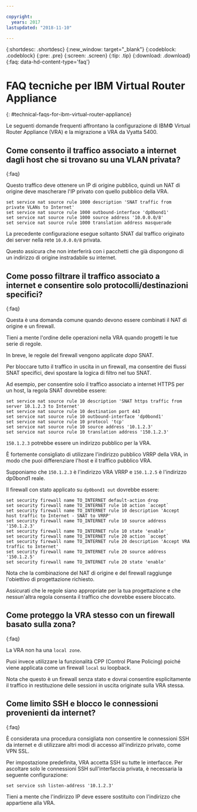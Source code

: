 ```yaml
---

copyright:
  years: 2017
lastupdated: "2018-11-10"

---
```


{:shortdesc: .shortdesc}
{:new_window: target="_blank"}
{:codeblock: .codeblock}
{:pre: .pre}
{:screen: .screen}
{:tip: .tip}
{:download: .download}
{:faq: data-hd-content-type='faq'}

# FAQ tecniche per IBM Virtual Router Appliance
{: #technical-faqs-for-ibm-virtual-router-appliance}

Le seguenti domande frequenti affrontano la configurazione di IBM© Virtual Router Appliance (VRA) e la migrazione a VRA da Vyatta 5400.

## Come consento il traffico associato a internet dagli host che si trovano su una VLAN privata?
{:faq}

Questo traffico deve ottenere un IP di origine pubblico, quindi un NAT di origine deve mascherare l'IP privato con quello pubblico della VRA.

```
set service nat source rule 1000 description 'SNAT traffic from private VLANs to Internet'
set service nat source rule 1000 outbound-interface 'dp0bond1'
set service nat source rule 1000 source address '10.0.0.0/8'
set service nat source rule 1000 translation address masquerade
```

La precedente configurazione esegue soltanto SNAT dal traffico originato dei server nella rete `10.0.0.0/8` privata.

Questo assicura che non interferirà con i pacchetti che già dispongono di un indirizzo di origine instradabile su internet.

## Come posso filtrare il traffico associato a internet e consentire solo protocolli/destinazioni specifici?
{:faq}

Questa è una domanda comune quando devono essere combinati il NAT di origine e un firewall.

Tieni a mente l'ordine delle operazioni nella VRA quando progetti le tue serie di regole.

In breve, le regole del firewall vengono applicate *dopo* SNAT.

Per bloccare tutto il traffico in uscita in un firewall, ma consentire dei flussi SNAT specifici, devi spostare la logica di filtro nel tuo SNAT.

Ad esempio, per consentire solo il traffico associato a internet HTTPS per un host, la regola SNAT dovrebbe essere:

```
set service nat source rule 10 description 'SNAT https traffic from server 10.1.2.3 to Internet'
set service nat source rule 10 destination port 443
set service nat source rule 10 outbound-interface 'dp0bond1'
set service nat source rule 10 protocol 'tcp'
set service nat source rule 10 source address '10.1.2.3'
set service nat source rule 10 translation address '150.1.2.3'
```

`150.1.2.3` potrebbe essere un indirizzo pubblico per la VRA. 

È fortemente consigliato di utilizzare l'indirizzo pubblico VRRP della VRA, in modo che puoi differenziare l'host e il traffico pubblico VRA.

Supponiamo che `150.1.2.3` è l'indirizzo VRA VRRP e `150.1.2.5` è l'indirizzo dp0bond1 reale.

Il firewall con stato applicato su `dp0bond1 out` dovrebbe essere:

```
set security firewall name TO_INTERNET default-action drop
set security firewall name TO_INTERNET rule 10 action `accept`
set security firewall name TO_INTERNET rule 10 description 'Accept host traffic to Internet - SNAT to VRRP'
set security firewall name TO_INTERNET rule 10 source address '150.1.2.3'
set security firewall name TO_INTERNET rule 10 state 'enable'
set security firewall name TO_INTERNET rule 20 action `accept`
set security firewall name TO_INTERNET rule 20 description 'Accept VRA traffic to Internet'
set security firewall name TO_INTERNET rule 20 source address '150.1.2.5'
set security firewall name TO_INTERNET rule 20 state 'enable'
```

Nota che la combinazione del NAT di origine e del firewall raggiunge l'obiettivo di progettazione richiesto. 

Assicurati che le regole siano appropriate per la tua progettazione e che nessun'altra regola consenta il traffico che dovrebbe essere bloccato. 

## Come proteggo la VRA stesso con un firewall basato sulla zona?
{:faq}

La VRA non ha una `local zone`.

Puoi invece utilizzare la funzionalità CPP (Control Plane Policing) poiché viene applicata come un firewall `local` su loopback.

Nota che questo è un firewall senza stato e dovrai consentire esplicitamente il traffico in restituzione delle sessioni in uscita originate sulla VRA stessa.

## Come limito SSH e blocco le connessioni provenienti da internet?
{:faq}

È considerata una procedura consigliata non consentire le connessioni SSH da internet e di utilizzare altri modi di accesso all'indirizzo privato, come VPN SSL.

Per impostazione predefinita, VRA accetta SSH su tutte le interfacce.
Per ascoltare solo le connessioni SSH sull'interfaccia privata, è necessaria la seguente configurazione:

```
set service ssh listen-address '10.1.2.3'
```

Tieni a mente che l'indirizzo IP deve essere sostituito con l'indirizzo che appartiene alla VRA.
